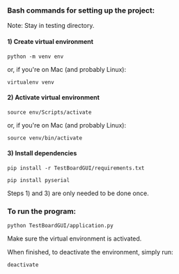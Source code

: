 ### Bash commands for setting up the project:

Note: Stay in testing directory.

#### 1) Create virtual environment

```
python -m venv env
```

or, if you're on Mac (and probably Linux):

```
virtualenv venv
```

#### 2) Activate virtual environment

```
source env/Scripts/activate
```

or, if you're on Mac (and probably Linux):

```
source venv/bin/activate
```

#### 3) Install dependencies

```
pip install -r TestBoardGUI/requirements.txt
```

```
pip install pyserial
```

Steps 1) and 3) are only needed to be done once.

### To run the program:

```
python TestBoardGUI/application.py
```
Make sure the virtual environment is activated.

When finished, to deactivate the environment, simply run:

```
deactivate
```

